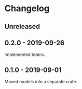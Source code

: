 # Changelog

## Unreleased

## 0.2.0 - 2019-09-26

Implemented teams.

## 0.1.0 - 2019-09-01

Moved models into a separate crate.
